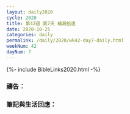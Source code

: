 ```yaml
---
layout: daily2020
cycle: 2020
title: 第42週 第7天 補漏拾遺
date: 2020-10-25
categories: daily
permalink: /daily/2020/wk42-day7-daily.html
weekNum: 42
dayNum: 7
---
```


{%- include BibleLinks2020.html -%}

### 禱告：

### 筆記與生活回應：
